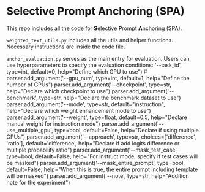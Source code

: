 # Selective Prompt Anchoring (SPA)

This repo includes all the code for **S**elective **P**rompt **A**nchoring (SPA).

`weighted_text_utils.py` includes all the utils and helper functions. Necessary instructions are inside the code file.

`anchor_evaluation.py` serves as the main entry for evaluation. Users can use hyperparameters to specify the evaluation conditions:
    '--task_id', type=int, default=0, help="Define which GPU to use")
    # parser.add_argument('--gpu_num', type=int, default=1, help="Define the number of GPUs")
    parser.add_argument('--checkpoint', type=str, help="Declare which checkpoint to use")
    parser.add_argument('--benchmark', type=str, help="Declare the benchmark dataset to use")
    parser.add_argument('--mode', type=str, default="instruction", help="Declare which weight enhancement mode to use")
    parser.add_argument('--weight', type=float, default=0.5, help="Declare manual weight for instruction mode")
    parser.add_argument('--use_multiple_gpu', type=bool, default=False, help="Declare if using multiple GPUs")
    parser.add_argument('--approach', type=str, choices=['difference', 'ratio'], default='difference', help="Declare if add logits difference or multiple probability ratio")
    parser.add_argument('--mask_test_case', type=bool, default=False, help="For instruct mode, specify if test cases will be masked")
    parser.add_argument('--mask_entire_prompt', type=bool, default=False, help="When this is true, the entire prompt including template will be masked")
    parser.add_argument('--note', type=str, help="Addition note for the experiment")
    
